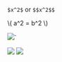 <script type="text/javascript"
        src="https://cdnjs.cloudflare.com/ajax/libs/mathjax/2.7.0/MathJax.js?config=TeX-AMS_CHTML"></script>

`$x^2$` or `$$x^2$$`

\\( a^2 = b^2 \\)

<img src="https://render.githubusercontent.com/render/math?math=`
e^{i \pi} = -1">`



<img src="https://render.githubusercontent.com/render/math?math=\HUGE \frac{1}{\varepsilon} = \sqrt{\frac{1}{(I \cdot R)^2}}">
<img src="https://render.githubusercontent.com/render/math?math=%5Chuge%20e%5E%7Bi%5Cpi%7D%20%3D%20-1">
